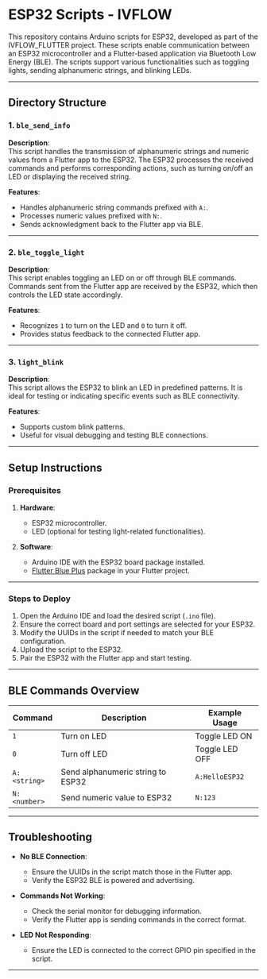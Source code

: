 # ESP32 Scripts - IVFLOW

This repository contains Arduino scripts for ESP32, developed as part of the IVFLOW_FLUTTER project. These scripts enable communication between an ESP32 microcontroller and a Flutter-based application via Bluetooth Low Energy (BLE). The scripts support various functionalities such as toggling lights, sending alphanumeric strings, and blinking LEDs.

---

## Directory Structure

### 1. `ble_send_info`
**Description**:  
This script handles the transmission of alphanumeric strings and numeric values from a Flutter app to the ESP32. The ESP32 processes the received commands and performs corresponding actions, such as turning on/off an LED or displaying the received string.

**Features**:
- Handles alphanumeric string commands prefixed with `A:`.
- Processes numeric values prefixed with `N:`.
- Sends acknowledgment back to the Flutter app via BLE.

---

### 2. `ble_toggle_light`
**Description**:  
This script enables toggling an LED on or off through BLE commands. Commands sent from the Flutter app are received by the ESP32, which then controls the LED state accordingly.

**Features**:
- Recognizes `1` to turn on the LED and `0` to turn it off.
- Provides status feedback to the connected Flutter app.

---

### 3. `light_blink`
**Description**:  
This script allows the ESP32 to blink an LED in predefined patterns. It is ideal for testing or indicating specific events such as BLE connectivity.

**Features**:
- Supports custom blink patterns.
- Useful for visual debugging and testing BLE connections.

---

## Setup Instructions

### Prerequisites
1. **Hardware**:
   - ESP32 microcontroller.
   - LED (optional for testing light-related functionalities).

2. **Software**:
   - Arduino IDE with the ESP32 board package installed.
   - [Flutter Blue Plus](https://pub.dev/packages/flutter_blue_plus) package in your Flutter project.

---

### Steps to Deploy
1. Open the Arduino IDE and load the desired script (`.ino` file).
2. Ensure the correct board and port settings are selected for your ESP32.
3. Modify the UUIDs in the script if needed to match your BLE configuration.
4. Upload the script to the ESP32.
5. Pair the ESP32 with the Flutter app and start testing.

---

## BLE Commands Overview

| Command         | Description                       | Example Usage       |
|------------------|-----------------------------------|---------------------|
| `1`             | Turn on LED                      | Toggle LED ON       |
| `0`             | Turn off LED                     | Toggle LED OFF      |
| `A:<string>`    | Send alphanumeric string to ESP32 | `A:HelloESP32`      |
| `N:<number>`    | Send numeric value to ESP32       | `N:123`             |

---

## Troubleshooting
- **No BLE Connection**:
  - Ensure the UUIDs in the script match those in the Flutter app.
  - Verify the ESP32 BLE is powered and advertising.

- **Commands Not Working**:
  - Check the serial monitor for debugging information.
  - Verify the Flutter app is sending commands in the correct format.

- **LED Not Responding**:
  - Ensure the LED is connected to the correct GPIO pin specified in the script.

---
